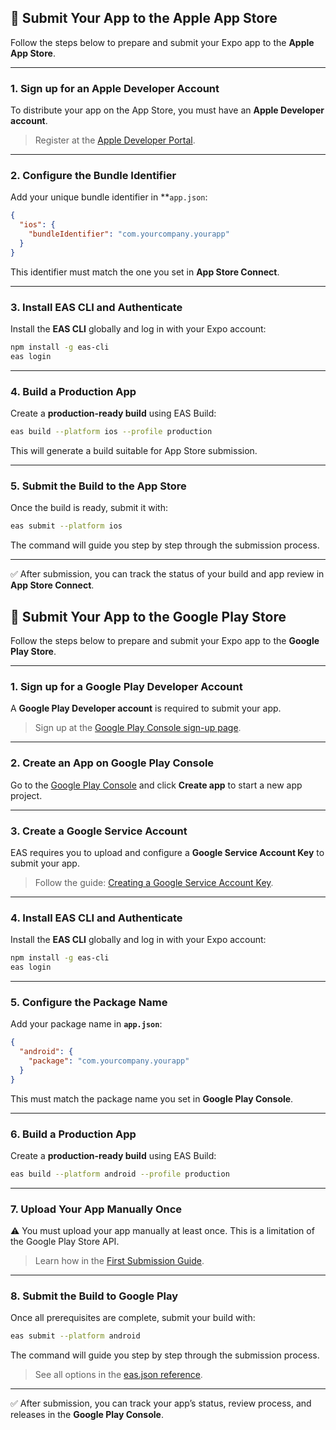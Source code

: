 ## 🚀 Submit Your App to the Apple App Store

Follow the steps below to prepare and submit your Expo app to the **Apple App Store**.

---

### 1. Sign up for an Apple Developer Account

To distribute your app on the App Store, you must have an **Apple Developer account**.

> Register at the [Apple Developer Portal](https://developer.apple.com/).

---

### 2. Configure the Bundle Identifier

Add your unique bundle identifier in \*\*`app.json`:

```json
{
  "ios": {
    "bundleIdentifier": "com.yourcompany.yourapp"
  }
}
```

This identifier must match the one you set in **App Store Connect**.

---

### 3. Install EAS CLI and Authenticate

Install the **EAS CLI** globally and log in with your Expo account:

```bash
npm install -g eas-cli
eas login
```

---

### 4. Build a Production App

Create a **production-ready build** using EAS Build:

```bash
eas build --platform ios --profile production
```

This will generate a build suitable for App Store submission.

---

### 5. Submit the Build to the App Store

Once the build is ready, submit it with:

```bash
eas submit --platform ios
```

The command will guide you step by step through the submission process.

---

✅ After submission, you can track the status of your build and app review in **App Store Connect**.

## 🚀 Submit Your App to the Google Play Store

Follow the steps below to prepare and submit your Expo app to the **Google Play Store**.

---

### 1. Sign up for a Google Play Developer Account

A **Google Play Developer account** is required to submit your app.

> Sign up at the [Google Play Console sign-up page](https://play.google.com/apps/publish/signup/).

---

### 2. Create an App on Google Play Console

Go to the [Google Play Console](https://play.google.com/apps/publish/) and click **Create app** to start a new app project.

---

### 3. Create a Google Service Account

EAS requires you to upload and configure a **Google Service Account Key** to submit your app.

> Follow the guide: [Creating a Google Service Account Key](https://github.com/expo/fyi/blob/main/creating-google-service-account.md).

---

### 4. Install EAS CLI and Authenticate

Install the **EAS CLI** globally and log in with your Expo account:

```bash
npm install -g eas-cli
eas login
```

---

### 5. Configure the Package Name

Add your package name in **`app.json`**:

```json
{
  "android": {
    "package": "com.yourcompany.yourapp"
  }
}
```

This must match the package name you set in **Google Play Console**.

---

### 6. Build a Production App

Create a **production-ready build** using EAS Build:

```bash
eas build --platform android --profile production
```

---

### 7. Upload Your App Manually Once

⚠️ You must upload your app manually at least once. This is a limitation of the Google Play Store API.

> Learn how in the [First Submission Guide](https://expo.fyi/first-android-submission).

---

### 8. Submit the Build to Google Play

Once all prerequisites are complete, submit your build with:

```bash
eas submit --platform android
```

The command will guide you step by step through the submission process.

> See all options in the [eas.json reference](https://docs.expo.dev/eas/json/#android-specific-options-1).

---

✅ After submission, you can track your app’s status, review process, and releases in the **Google Play Console**.
